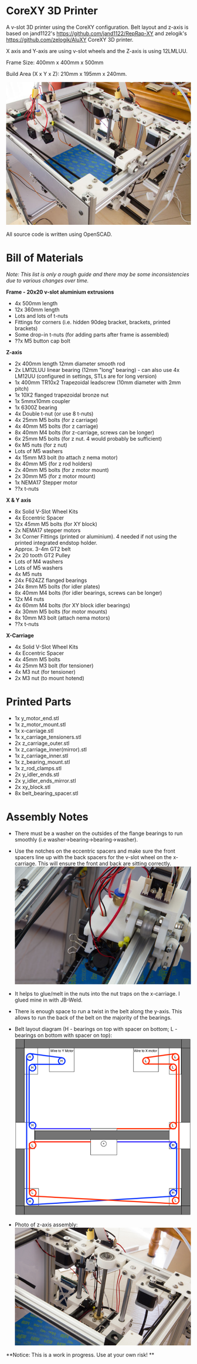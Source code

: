 CoreXY 3D Printer
==================

A v-slot 3D printer using the CoreXY configuration. Belt layout and z-axis is based on jand1122's https://github.com/jand1122/RepRap-XY and zelogik's https://github.com/zelogik/AluXY CoreXY 3D printer. 

X axis and Y-axis are using v-slot wheels and the Z-axis is using 12LMLUU. 

Frame Size: 400mm x 400mm x 500mm

Build Area (X x Y x Z): 210mm x 195mm x 240mm.  

![ScreenShot](/IMG_5496.jpg)

All source code is written using OpenSCAD.



Bill of Materials
==================

*Note: This list is only a rough guide and there may be some inconsistencies due to various changes over time.*

**Frame - 20x20 v-slot aluminium extrusions**
* 4x 500mm length
* 12x 360mm length
* Lots and lots of t-nuts 
* Fittings for corners (i.e. hidden 90deg bracket, brackets, printed brackets)
* Some drop-in t-nuts (for adding parts after frame is assembled)
* ??x M5 button cap bolt

**Z-axis**
* 2x 400mm length 12mm diameter smooth rod
* 2x LM12LUU linear bearing (12mm "long" bearing) - can also use 4x LM12UU (configured in settings, STLs are for long version)
* 1x 400mm TR10x2 Trapezoidal leadscrew (10mm diameter with 2mm pitch)
* 1x 10X2 flanged trapezoidal bronze nut
* 1x 5mmx10mm  coupler 
* 1x 6300Z bearing 
* 4x Double t-nut (or use 8 t-nuts)
* 4x 25mm M5 bolts (for z carriage)
* 4x 40mm M5 bolts (for z carriage)
* 8x 40mm M4 bolts (for z-carriage, screws can be longer)
* 6x 25mm M5 bolts (for z nut. 4 would probably be sufficient)
* 6x M5 nuts (for z nut)
* Lots of M5 washers
* 4x 15mm M3 bolt (to attach z nema motor)
* 8x 40mm M5 (for z rod holders)
* 2x 40mm M5 bolts (for z motor mount)
* 2x 30mm M5 (for z motor mount)
* 1x NEMA17 Stepper motor
* ??x t-nuts

**X & Y axis**
* 8x Solid V-Slot Wheel Kits
* 4x Eccentric Spacer
* 12x 45mm M5 bolts (for XY block)
* 2x NEMA17 stepper motors
* 3x Corner Fittings (printed or aluminium). 4 needed if not using the printed integrated endstop holder.
* Approx. 3-4m GT2 belt 
* 2x 20 tooth GT2 Pulley
* Lots of M4 washers
* Lots of M5 washers
* 4x M5 nuts
* 24x F624ZZ flanged bearings
* 24x 8mm M5 bolts (for idler plates)
* 8x 40mm M4 bolts (for idler bearings, screws can be longer)
* 12x M4 nuts
* 4x 60mm M4 bolts (for XY block idler bearings)
* 4x 30mm M5 bolts (for motor mounts)
* 8x 10mm M3 bolt (attach nema motors)
* ??x t-nuts

**X-Carriage**
* 4x Solid V-Slot Wheel Kits
* 4x Eccentric Spacer
* 4x 45mm M5 bolts
* 4x 25mm M3 bolt (for tensioner)
* 4x M3 nut (for tensioner)
* 2x M3 nut (to mount hotend)


Printed Parts
=============

* 1x y_motor_end.stl
* 1x z_motor_mount.stl
* 1x x-carriage.stl
* 1x x_carriage_tensioners.stl
* 2x z_carriage_outer.stl
* 1x z_carriage_inner(mirror).stl
* 1x z_carriage_inner.stl
* 1x z_bearing_mount.stl
* 1x z_rod_clamps.stl
* 2x y_idler_ends.stl
* 2x y_idler_ends_mirror.stl
* 2x xy_block.stl
* 8x belt_bearing_spacer.stl
 

Assembly Notes
==============

* There must be a washer on the outsides of the flange bearings to run smoothly (i.e washer->bearing->bearing->washer). 
* Use the notches on the eccentric spacers and make sure the front spacers line up with the back spacers for the v-slot wheel on the x-carriage. This will ensure the front and back are sitting correctly.
![ScreenShot](/IMG_5500.jpg)
* It helps to glue/melt in the nuts into the nut traps on the x-carriage. I glued mine in with JB-Weld.
* There is enough space to run a twist in the belt along the y-axis. This allows to run the back of the belt on the majority of the bearings.
* Belt layout diagram (H - bearings on top with spacer on bottom; L - bearings on bottom with spacer on top):
![ScreenShot](/BeltLayoutDiagram.png)

* Photo of z-axis assembly:
![ScreenShot](/IMG_5498.jpg)




**Notice: This is a work in progress. Use at your own risk! **

